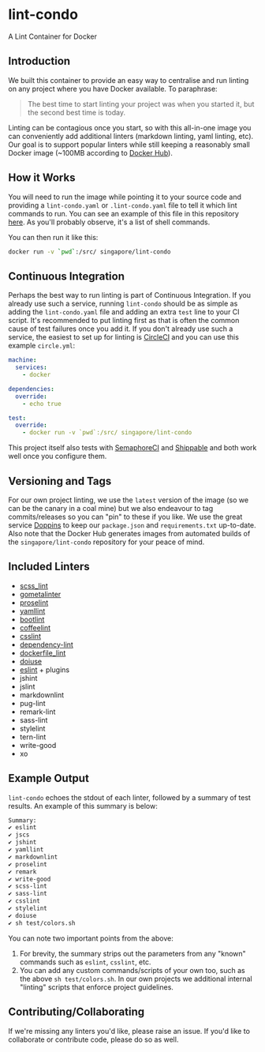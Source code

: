 # lint-condo

A Lint Container for Docker

## Introduction

We built this container to provide an easy way to centralise and run linting on any project where you have Docker available. To paraphrase:

> The best time to start linting your project was when you started it, but the second best time is today.

Linting can be contagious once you start, so with this all-in-one image you can conveniently add additional linters (markdown linting, yaml linting, etc). Our goal is to support popular linters while still keeping a reasonably small Docker image (~100MB according to [Docker Hub](https://hub.docker.com/r/singapore/lint-condo/tags/)).

## How it Works

You will need to run the image while pointing it to your source code and providing a `lint-condo.yaml` or `.lint-condo.yaml` file to tell it which lint commands to run. You can see an example of this file in this repository [here](https://github.com/singapore/lint-condo/blob/master/.lint-condo.yaml). As you'll probably observe, it's a list of shell commands.

You can then run it like this:

```sh
docker run -v `pwd`:/src/ singapore/lint-condo
```

## Continuous Integration

Perhaps the best way to run linting is part of Continuous Integration. If you already use such a service, running `lint-condo` should be as simple as adding the `lint-condo.yaml` file and adding an extra `test` line to your CI script. It's recommended to put linting first as that is often the common cause of test failures once you add it. If you don't already use such a service, the easiest to set up for linting is [CircleCI](https://circleci.com/) and you can use this example `circle.yml`:

```yaml
machine:
  services:
    - docker

dependencies:
  override:
    - echo true

test:
  override:
    - docker run -v `pwd`:/src/ singapore/lint-condo
```

This project itself also tests with [SemaphoreCI](https://semaphoreci.com/) and [Shippable](https://shippable.com) and both work well once you configure them.

## Versioning and Tags

For our own project linting, we use the `latest` version of the image (so we can be the canary in a coal mine) but we also endeavour to tag commits/releases so you can "pin" to these if you like. We use the great service [Doppins](https://doppins.com/) to keep our `package.json` and `requirements.txt` up-to-date. Also note that the Docker Hub generates images from automated builds of the `singapore/lint-condo` repository for your peace of mind.

## Included Linters

- [scss_lint](https://github.com/brigade/scss-lint)
- [gometalinter](https://github.com/alecthomas/gometalinter)
- [proselint](https://github.com/amperser/proselint)
- [yamllint](https://github.com/adrienverge/yamllint)
- [bootlint](https://github.com/twbs/bootlint)
- [coffeelint](https://github.com/clutchski/coffeelint)
- [csslint](https://github.com/CSSLint/csslint)
- [dependency-lint](https://github.com/charlierudolph/dependency-lint)
- [dockerfile_lint](https://github.com/projectatomic/dockerfile_lint)
- [doiuse](https://github.com/anandthakker/doiuse)
- [eslint](https://github.com/eslint/eslint) + plugins
- jshint
- jslint
- markdownlint
- pug-lint
- remark-lint
- sass-lint
- stylelint
- tern-lint
- write-good
- xo

## Example Output

`lint-condo` echoes the stdout of each linter, followed by a summary of test results. An example of this summary is below:

```sh
Summary:
✔ eslint
✔ jscs
✔ jshint
✔ yamllint
✔ markdownlint
✔ proselint
✔ remark
✔ write-good
✔ scss-lint
✔ sass-lint
✔ csslint
✔ stylelint
✔ doiuse
✔ sh test/colors.sh
```

You can note two important points from the above:

1. For brevity, the summary strips out the parameters from any "known" commands such as `eslint`, `csslint`, etc.
2. You can add any custom commands/scripts of your own too, such as the above `sh test/colors.sh`. In our own projects we additional internal "linting" scripts that enforce project guidelines.

## Contributing/Collaborating

If we're missing any linters you'd like, please raise an issue. If you'd like to collaborate or contribute code, please do so as well.
